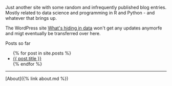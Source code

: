 Just another site with some random and infrequently published 
blog entries.
Mostly related to data science and programming 
in R and Python - and whatever that brings up.

The WordPress site 
[What's hiding in data](https://hidingindata.wordpress.com/)
won't get any updates anymorfe and migt eventually be transferred
over here.

Posts so far

<ul>
  {% for post in site.posts %}
    <li>
      <a href="{{ post.url }}">{{ post.title }}</a>
    </li>
  {% endfor %}
</ul>

* * *

[About]({% link about.md %})
